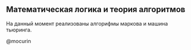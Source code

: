 ## Математическая логика и теория алгоритмов

На данный момент реализованы алгорифмы маркова и машина тьюринга.

@mocurin
